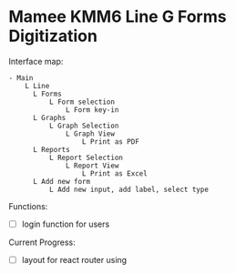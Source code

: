 # Mamee KMM6 Line G Forms Digitization

Interface map:
```base
- Main
    L Line
      L Forms
          L Form selection
              L Form key-in
      L Graphs
          L Graph Selection
              L Graph View
                  L Print as PDF
      L Reports
          L Report Selection
              L Report View
                  L Print as Excel
      L Add new form
          L Add new input, add label, select type
```


Functions:
- [ ] login function for users


Current Progress:
- [ ] layout for react router using <Outlet>
